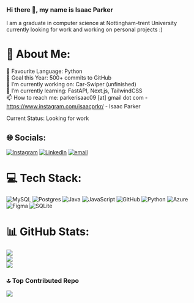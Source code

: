 ### Hi there 👋, my name is Isaac Parker
I am a graduate in computer science at Nottingham-trent University currently looking for work and working on personal projects :)

# 💫 About Me:
🐍 Favourite Language: Python<br>🎯 Goal this Year: 500+ commits to GitHub<br>🔭 I’m currently working on: Car-Swiper (unfinished)<br>🌱 I’m currently learning: FastAPI, Next.js, TailwindCSS<br>📫 How to reach me: parkerisaac09 [at] gmail dot com - https://www.instagram.com/isaacprkr/ - Isaac Parker

Current Status: Looking for work

## 🌐 Socials:
[![Instagram](https://img.shields.io/badge/Instagram-%23E4405F.svg?logo=Instagram&logoColor=white)](https://instagram.com/isaacprkr) [![LinkedIn](https://img.shields.io/badge/LinkedIn-%230077B5.svg?logo=linkedin&logoColor=white)](https://linkedin.com/in/isaac-parker-a1477a179) [![email](https://img.shields.io/badge/Email-D14836?logo=gmail&logoColor=white)](mailto:parkerisaac09@gmail.com) 

# 💻 Tech Stack:
![MySQL](https://img.shields.io/badge/mysql-4479A1.svg?style=for-the-badge&logo=mysql&logoColor=white) ![Postgres](https://img.shields.io/badge/postgres-%23316192.svg?style=for-the-badge&logo=postgresql&logoColor=white) ![Java](https://img.shields.io/badge/java-%23ED8B00.svg?style=for-the-badge&logo=openjdk&logoColor=white) ![JavaScript](https://img.shields.io/badge/javascript-%23323330.svg?style=for-the-badge&logo=javascript&logoColor=%23F7DF1E) ![GitHub](https://img.shields.io/badge/github-%23121011.svg?style=for-the-badge&logo=github&logoColor=white) ![Python](https://img.shields.io/badge/python-3670A0?style=for-the-badge&logo=python&logoColor=ffdd54) ![Azure](https://img.shields.io/badge/azure-%230072C6.svg?style=for-the-badge&logo=microsoftazure&logoColor=white) ![Figma](https://img.shields.io/badge/figma-%23F24E1E.svg?style=for-the-badge&logo=figma&logoColor=white)  ![SQLite](https://img.shields.io/badge/sqlite-%2307405e.svg?style=for-the-badge&logo=sqlite&logoColor=white)
# 📊 GitHub Stats:
![](https://github-readme-stats.vercel.app/api?username=IsaacPrkr&theme=dark&hide_border=false&include_all_commits=false&count_private=false)<br/>
![](https://nirzak-streak-stats.vercel.app/?user=IsaacPrkr&theme=dark&hide_border=false)<br/>
![](https://github-readme-stats.vercel.app/api/top-langs/?username=IsaacPrkr&theme=dark&hide_border=false&include_all_commits=false&count_private=false&layout=compact)

### 🔝 Top Contributed Repo
![](https://github-contributor-stats.vercel.app/api?username=IsaacPrkr&limit=5&theme=dark&combine_all_yearly_contributions=true)

<!-- Proudly created with GPRM ( https://gprm.itsvg.in ) -->


